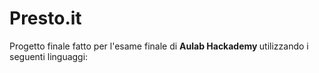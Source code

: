 <h1>Presto.it</h1>

<p>
Progetto finale fatto per l'esame finale di <strong>Aulab Hackademy </strong> utilizzando i seguenti linguaggi:
</p>
